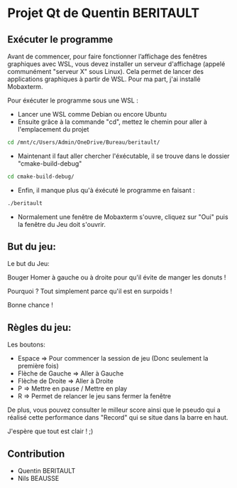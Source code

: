 # Projet Qt de Quentin BERITAULT

## Exécuter le programme

Avant de commencer, pour faire fonctionner l’affichage des fenêtres graphiques avec WSL, vous devez installer un serveur
d'affichage (appelé communément "serveur X" sous Linux). Cela permet de lancer des applications
graphiques à partir de WSL. Pour ma part, j'ai installé Mobaxterm.

Pour éxécuter le programme sous une WSL :

- Lancer une WSL comme Debian ou encore Ubuntu
- Ensuite grâce à la commande "cd", mettez le chemin pour aller à l'emplacement du projet
```bash
cd /mnt/c/Users/Admin/OneDrive/Bureau/beritault/
```
- Maintenant il faut aller chercher l'éxécutable, il se trouve dans le dossier "cmake-build-debug"
```bash
cd cmake-build-debug/
```

- Enfin, il manque plus qu'à éxécuté le programme en faisant : 
```bash
./beritault
```

- Normalement une fenêtre de Mobaxterm s'ouvre, cliquez sur "Oui" puis la fenêtre du Jeu doit s'ouvrir.

## But du jeu:
Le but du Jeu:

Bouger Homer à gauche ou à droite pour qu'il évite de manger les donuts !

Pourquoi ? Tout simplement parce qu'il est en surpoids !

Bonne chance !

## Règles du jeu:

Les boutons:
- Espace => Pour commencer la session de jeu (Donc seulement la première fois)
- Flèche de Gauche => Aller à Gauche 
- Flèche de Droite => Aller à Droite 
- P => Mettre en pause / Mettre en play
- R => Permet de relancer le jeu sans fermer la fenêtre

De plus, vous pouvez consulter le milleur score ainsi que le pseudo qui a réalisé cette performance dans "Record" qui
se situe dans la barre en haut.

J'espère que tout est clair ! ;)

## Contribution

- Quentin BERITAULT
- Nils BEAUSSE
